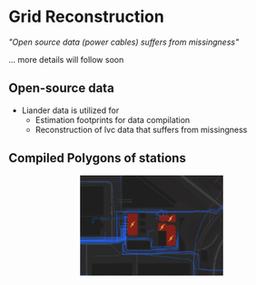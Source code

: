 # Grid Reconstruction

*"Open source data (power cables) suffers from missingness"*

... more details will follow soon 

## Open-source data
- Liander data is utilized for
  - Estimation footprints for data compilation
  - Reconstruction of lvc data that suffers from missingness

## Compiled Polygons of stations
<p align='center'>
  <img width='50%' src="/asset/station_polygons.png">
</p>